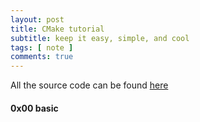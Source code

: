 ```yaml
---
layout: post
title: CMake tutorial
subtitle: keep it easy, simple, and cool
tags: [ note ]
comments: true
---
```

All the source code can be found [here](https://github.com/ttroy50/cmake-examples)



#### 0x00 basic

